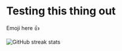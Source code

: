 # Testing this thing out


Emoji here 👍

![GitHub streak stats](https://github-readme-streak-stats.herokuapp.com/?user=nuriddinislamov)


